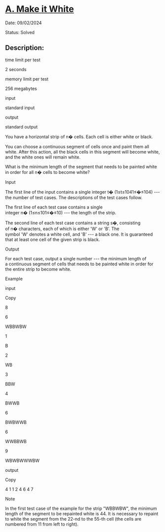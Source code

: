 # [A. Make it White](https://codeforces.com/contest/1927/problem/A)

Date: 09/02/2024

Status: Solved

## Description:

time limit per test

2 seconds

memory limit per test

256 megabytes

input

standard input

output

standard output

You have a horizontal strip of n� cells. Each cell is either white or black.

You can choose a continuous segment of cells once and paint them all white. After this action, all the black cells in this segment will become white, and the white ones will remain white.

What is the minimum length of the segment that needs to be painted white in order for all n� cells to become white?

Input

The first line of the input contains a single integer t� (1≤t≤1041≤�≤104) --- the number of test cases. The descriptions of the test cases follow.

The first line of each test case contains a single integer n� (1≤n≤101≤�≤10) --- the length of the strip.

The second line of each test case contains a string s�, consisting of n� characters, each of which is either 'W' or 'B'. The symbol 'W' denotes a white cell, and 'B' --- a black one. It is guaranteed that at least one cell of the given strip is black.

Output

For each test case, output a single number --- the minimum length of a continuous segment of cells that needs to be painted white in order for the entire strip to become white.

Example

input

Copy

8

6

WBBWBW

1

B

2

WB

3

BBW

4

BWWB

6

BWBWWB

6

WWBBWB

9

WBWBWWWBW

output

Copy

4
1
1
2
4
6
4
7

Note

In the first test case of the example for the strip "WBBWBW", the minimum length of the segment to be repainted white is 44. It is necessary to repaint to white the segment from the 22-nd to the 55-th cell (the cells are numbered from 11 from left to right).